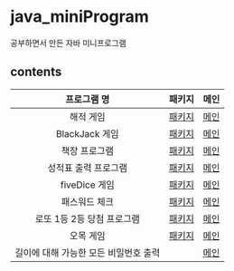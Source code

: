 # java_miniProgram
공부하면서 만든 자바 미니프로그램
## contents
|프로그램 명|패키지|메인|
|:----:|:----:|:----:|
|해적 게임 |[패키지](https://github.com/ohsoou/java_miniProgram/tree/main/pirate)|[메인](https://github.com/ohsoou/java_miniProgram/blob/main/RunPirateGame.java)|
|BlackJack 게임|[패키지](https://github.com/ohsoou/java_miniProgram/tree/main/blackjack)|[메인](https://github.com/ohsoou/java_miniProgram/blob/main/RunBlackJack.java)|
|책장 프로그램 |[패키지](https://github.com/ohsoou/java_miniProgram/tree/main/bookShelf) |[메인](https://github.com/ohsoou/java_miniProgram/blob/main/RunBookShelf.java)|
|성적표 출력 프로그램 |[패키지](https://github.com/ohsoou/java_miniProgram/tree/main/schoolGrade) |[메인](https://github.com/ohsoou/java_miniProgram/blob/main/RunSchoolGrade.java)|
|fiveDice 게임 |[패키지](https://github.com/ohsoou/java_miniProgram/tree/main/fiveDice) |[메인](https://github.com/ohsoou/java_miniProgram/blob/main/RunFiveDice.java)|
|패스워드 체크 |[패키지](https://github.com/ohsoou/java_miniProgram/tree/main/checkPassword) |[메인](https://github.com/ohsoou/java_miniProgram/blob/main/RunPassword.java)|
|로또 1등 2등 당첨 프로그램 |[패키지](https://github.com/ohsoou/java_miniProgram/tree/main/lotto) |[메인](https://github.com/ohsoou/java_miniProgram/blob/main/RunLotto.java)|
|오목 게임 |[패키지](https://github.com/ohsoou/java_miniProgram/tree/main/omok) |[메인](https://github.com/ohsoou/java_miniProgram/blob/main/RunOmok.java)|
|길이에 대해 가능한 모든 비밀번호 출력||[메인](https://github.com/ohsoou/java_miniProgram/blob/main/AllAvailablePassword.java)|








